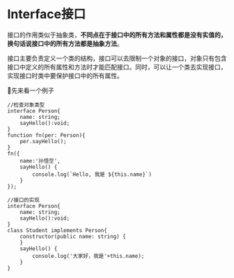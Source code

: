 # Interface接口

接口的作用类似于抽象类，**不同点在于接口中的所有方法和属性都是没有实值的，换句话说接口中的所有方法都是抽象方法**。

接口主要负责定义一个类的结构，接口可以去限制一个对象的接口，对象只有包含接口中定义的所有属性和方法时才能匹配接口。同时，可以让一个类去实现接口，实现接口时类中要保护接口中的所有属性。

🌰先来看一个例子

```tsx
//检查对象类型
interface Person{
    name: string;    
    sayHello():void;
}
function fn(per: Person){
    per.sayHello();
}
fn({
	name:'孙悟空', 
	sayHello() {
		console.log(`Hello, 我是 ${this.name}`)
	}
});
```

```tsx
//接口的实现
interface Person{
    name: string;    
    sayHello():void;
}
class Student implements Person{
    constructor(public name: string) {
    }
    sayHello() {
        console.log('大家好，我是'+this.name);    
    }
}
```